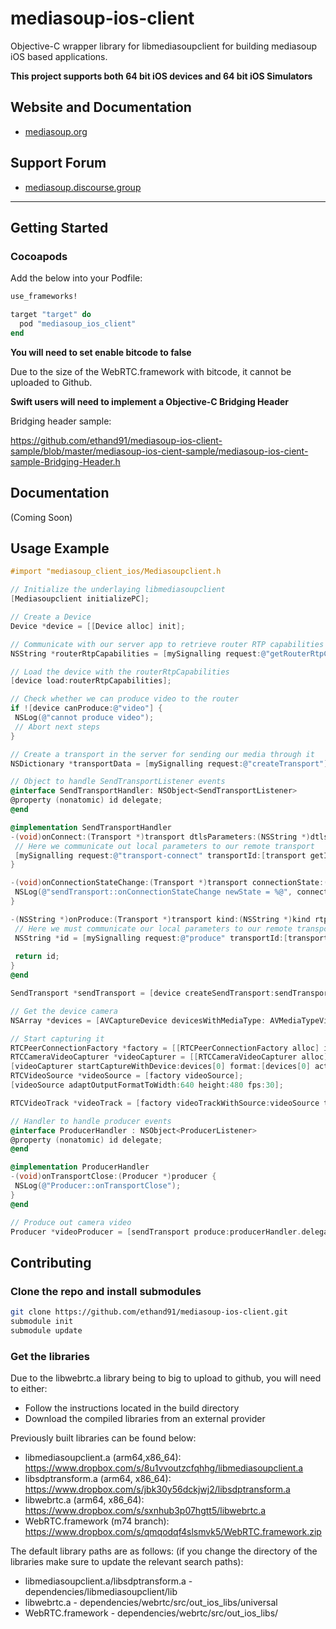 # mediasoup-ios-client

Objective-C wrapper library for libmediasoupclient for building mediasoup iOS based applications.

**This project supports both 64 bit iOS devices and 64 bit iOS Simulators**

## Website and Documentation

* [mediasoup.org](https://mediasoup.org/)

## Support Forum

* [mediasoup.discourse.group](https://mediasoup.discourse.group/)

---

## Getting Started

### Cocoapods

Add the below into your Podfile:

```ruby
use_frameworks!

target "target" do
  pod "mediasoup_ios_client"
end
```

**You will need to set enable bitcode to false**

Due to the size of the WebRTC.framework with bitcode, it cannot be uploaded to Github.

**Swift users will need to implement a Objective-C Bridging Header**

Bridging header sample:

https://github.com/ethand91/mediasoup-ios-client-sample/blob/master/mediasoup-ios-cient-sample/mediasoup-ios-cient-sample-Bridging-Header.h

## Documentation

(Coming Soon)

## Usage Example

```objective-c
#import "mediasoup_client_ios/Mediasoupclient.h

// Initialize the underlaying libmediasoupclient
[Mediasoupclient initializePC];

// Create a Device
Device *device = [[Device alloc] init];

// Communicate with our server app to retrieve router RTP capabilities
NSString *routerRtpCapabilities = [mySignalling request:@"getRouterRtpCapabilities"];

// Load the device with the routerRtpCapabilities
[device load:routerRtpCapabilities];

// Check whether we can produce video to the router
if ![device canProduce:@"video"] {
 NSLog(@"cannot produce video");
 // Abort next steps
}

// Create a transport in the server for sending our media through it
NSDictionary *transportData = [mySignalling request:@"createTransport"];

// Object to handle SendTransportListener events
@interface SendTransportHandler: NSObject<SendTransportListener>
@property (nonatomic) id delegate;
@end

@implementation SendTransportHandler
-(void)onConnect:(Transport *)transport dtlsParameters:(NSString *)dtlsParameters {
 // Here we communicate out local parameters to our remote transport
 [mySignalling request:@"transport-connect" transportId:[transport getId] dtlsParameters:dtlsParameters];
}

-(void)onConnectionStateChange:(Transport *)transport connectionState:(NSString *)connectionState {
 NSLog(@"sendTransport::onConnectionStateChange newState = %@", connectionState);
}

-(NSString *)onProduce:(Transport *)transport kind:(NSString *)kind rtpParameters:(NSString *)rtpParameters appData:(NSString *)appData {
 // Here we must communicate our local parameters to our remote transport
 NSString *id = [mySignalling request:@"produce" transportId:[transport getId] kind:kind rtpParameters:rtpParameters appData:appData];
 
 return id;
}
@end

SendTransport *sendTransport = [device createSendTransport:sendTransportHandler.delegate id:transportData["id"] iceParameters:transportData["iceParameters"] iceCandidates:transportData["iceCandidates"] dtlsParameters:transportData["dtlsParameters"]];

// Get the device camera
NSArray *devices = [AVCaptureDevice devicesWithMediaType: AVMediaTypeVideo];

// Start capturing it
RTCPeerConnectionFactory *factory = [[RTCPeerConnectionFactory alloc] init];
RTCCameraVideoCapturer *videoCapturer = [[RTCCameraVideoCapturer alloc] init];
[videoCapturer startCaptureWithDevice:devices[0] format:[devices[0] activeFormat] fps:30];
RTCVideoSource *videoSource = [factory videoSource];
[videoSource adaptOutputFormatToWidth:640 height:480 fps:30];

RTCVideoTrack *videoTrack = [factory videoTrackWithSource:videoSource trackId:@"trackId"];

// Handler to handle producer events
@interface ProducerHandler : NSObject<ProducerListener>
@property (nonatomic) id delegate;
@end

@implementation ProducerHandler
-(void)onTransportClose:(Producer *)producer {
 NSLog(@"Producer::onTransportClose");
}
@end

// Produce out camera video
Producer *videoProducer = [sendTransport produce:producerHandler.delegate track:videoTrack encodings:nil codecOptions:nil];
```

## Contributing

### Clone the repo and install submodules

```bash
git clone https://github.com/ethand91/mediasoup-ios-client.git
submodule init
submodule update
```

### Get the libraries

Due to the libwebrtc.a library being to big to upload to github, you will need to either:

* Follow the instructions located in the build directory
* Download the compiled libraries from an external provider

Previously built libraries can be found below:

* libmediasoupclient.a (arm64,x86_64): https://www.dropbox.com/s/8u1vvoutzcfqhhg/libmediasoupclient.a
* libsdptransform.a (arm64, x86_64): https://www.dropbox.com/s/jbk30y56dckjwj2/libsdptransform.a
* libwebrtc.a (arm64, x86_64): https://www.dropbox.com/s/sxnhub3p07hgtt5/libwebrtc.a
* WebRTC.framework (m74 branch): https://www.dropbox.com/s/qmqodqf4slsmvk5/WebRTC.framework.zip

The default library paths are as follows: (if you change the directory of the libraries make sure to update the relevant search paths):
* libmediasoupclient.a/libsdptransform.a - dependencies/libmediasoupclient/lib
* libwebrtc.a - dependencies/webrtc/src/out_ios_libs/universal
* WebRTC.framework - dependencies/webrtc/src/out_ios_libs/
 
